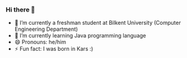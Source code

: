 ### Hi there 👋
- 🔭 I’m currently a freshman student at Bilkent University (Computer Engineering Department)
- 🌱 I’m currently learning Java programming language
- 😄 Pronouns: he/him
- ⚡ Fun fact: I was born in Kars :)

<!--
**furkanemreagyel/furkanemreagyel** is a ✨ _special_ ✨ repository because its `README.md` (this file) appears on your GitHub profile.

Here are some ideas to get you started:


